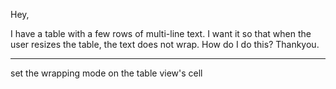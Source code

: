 Hey,

I have a table with a few rows of multi-line text.  I want it so that when the user resizes the table, the text does not wrap.  How do I do this?  Thankyou.

----

set the wrapping mode on the table view's cell